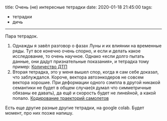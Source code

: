 title: Очень (не) интересные тетрадки
date: 2020-01-18 21:45:00
tags: 
- тетрадки
- дичь

---

Пара тетрадок.

1. Однажды я завёл разговор о фазах Луны и их влиянии на временные ряды. Тут все конечно очень спорно, и если и делать какое исследование, то очень научное. Однако «если долго пытать данные, они дадут признательные показания», и тетрадка тому пример: [Количество ДТП](https://gist.github.com/timeseries-ru/862aac88cb1f2c561b142e413ed79093)
2. Вторая тетрадка, это у меня вышел спор, когда я сам себе доказал, что заблуждался. Короче, вектора автоэнкодеров не совсем вектора хорошие. При деформации одного сэмпла в другой никакой семантики не будет в общем случае(я думал что симметричные обязаны ее давать), да ещё и скорость будет не линейной, а какой попало. [Кодирование траекторий самолетов](https://gist.github.com/timeseries-ru/2a611fb5761931b5c6c3b225c4a7a9a0)

Есть еще другие разные другие тетрадки, на google colab. Будет момент, про них позже напишу.
